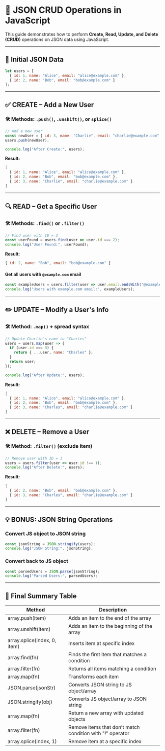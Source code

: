 # 🧠 JSON CRUD Operations in JavaScript

This guide demonstrates how to perform **Create, Read, Update, and Delete (CRUD)** operations on JSON data using JavaScript.

---

## 🧱 Initial JSON Data

```javascript
let users = [
  { id: 1, name: "Alice", email: "alice@example.com" },
  { id: 2, name: "Bob", email: "bob@example.com" }
];
```

---

## ✅ CREATE – Add a New User

### 🛠 Methods: `.push()`, `.unshift()`, or `splice()`

```javascript
// Add a new user
const newUser = { id: 3, name: "Charlie", email: "charlie@example.com" };
users.push(newUser);

console.log("After Create:", users);
```

**Result:**
```javascript
[
  { id: 1, name: "Alice", email: "alice@example.com" },
  { id: 2, name: "Bob", email: "bob@example.com" },
  { id: 3, name: "Charlie", email: "charlie@example.com" }
]
```

---

## 🔍 READ – Get a Specific User

### 🛠 Methods: `.find()` or `.filter()`

```javascript
// Find user with ID = 2
const userFound = users.find(user => user.id === 2);
console.log("User Found:", userFound);
```

**Result:**
```javascript
{ id: 2, name: "Bob", email: "bob@example.com" }
```

#### Get all users with `@example.com` email

```javascript
const exampleUsers = users.filter(user => user.email.endsWith("@example.com"));
console.log("Users with example.com email:", exampleUsers);
```

---

## ✏️ UPDATE – Modify a User's Info

### 🛠 Method: `.map()` + spread syntax

```javascript
// Update Charlie's name to "Charles"
users = users.map(user => {
  if (user.id === 3) {
    return { ...user, name: "Charles" };
  }
  return user;
});

console.log("After Update:", users);
```

**Result:**
```javascript
[
  { id: 1, name: "Alice", email: "alice@example.com" },
  { id: 2, name: "Bob", email: "bob@example.com" },
  { id: 3, name: "Charles", email: "charlie@example.com" }
]
```

---

## ❌ DELETE – Remove a User

### 🛠 Method: `.filter()` (exclude item)

```javascript
// Remove user with ID = 1
users = users.filter(user => user.id !== 1);
console.log("After Delete:", users);
```

**Result:**
```javascript
[
  { id: 2, name: "Bob", email: "bob@example.com" },
  { id: 3, name: "Charles", email: "charlie@example.com" }
]
```

---

## 💡 BONUS: JSON String Operations

### Convert JS object to JSON string

```javascript
const jsonString = JSON.stringify(users);
console.log("JSON String:", jsonString);
```

### Convert back to JS object

```javascript
const parsedUsers = JSON.parse(jsonString);
console.log("Parsed Users:", parsedUsers);
```

---

## 🔁 Final Summary Table


| Method                          | Description                                      |
|--------------------------------|--------------------------------------------------|
| array.push(item)               | Adds an item to the end of the array             |
| array.unshift(item)            | Adds an item to the beginning of the array       |
| array.splice(index, 0, item)   | Inserts item at specific index                   |
| array.find(fn)                 | Finds the first item that matches a condition    |
| array.filter(fn)               | Returns all items matching a condition           |
| array.map(fn)                  | Transforms each item                             |
| JSON.parse(jsonStr)            | Converts JSON string to JS object/array          |
| JSON.stringify(obj)            | Converts JS object/array to JSON string          |
| array.map(fn)                  | Return a new array with updated objects          |
| array.filter(fn)               | Remove items that don’t match condition with "!" operator         |
| array.splice(index, 1)         | Remove item at a specific index                  |
